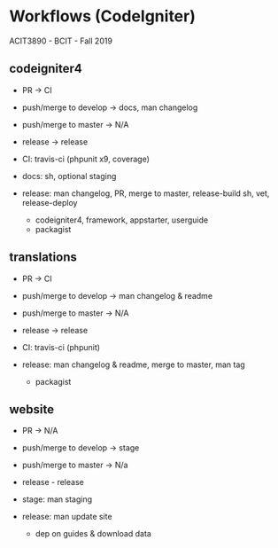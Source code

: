 # Workflows (CodeIgniter)
ACIT3890 - BCIT - Fall 2019

## codeigniter4

- PR -> CI
- push/merge to develop -> docs, man changelog
- push/merge to master -> N/A
- release -> release

- CI: travis-ci (phpunit x9, coverage)
- docs: sh, optional staging
- release: man changelog, PR, merge to master, release-build sh, vet, release-deploy
    - codeigniter4, framework, appstarter, userguide
    - packagist

## translations

- PR -> CI
- push/merge to develop -> man changelog & readme
- push/merge to master -> N/A
- release -> release

- CI: travis-ci (phpunit)
- release: man changelog & readme, merge to master, man tag
    - packagist

## website

- PR -> N/A
- push/merge to develop -> stage
- push/merge to master -> N/a
- release - release

- stage: man staging
- release: man update site
    - dep on guides & download data

